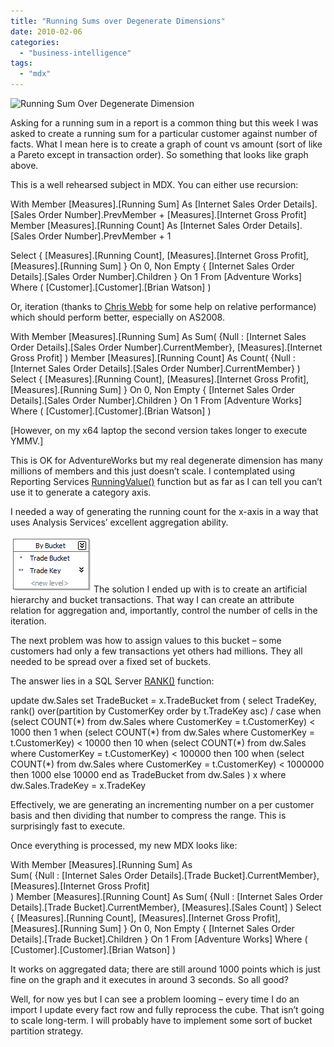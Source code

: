 ```yaml
---
title: "Running Sums over Degenerate Dimensions"
date: 2010-02-06
categories: 
  - "business-intelligence"
tags: 
  - "mdx"
---
```


![Running Sum Over Degenerate Dimension](http://jamessnape.files.wordpress.com/2014/01/image_6.png?w=300)

Asking for a running sum in a report is a common thing but this week I was asked to create a running sum for a particular customer against number of facts. What I mean here is to create a graph of count vs amount (sort of like a Pareto except in transaction order). So something that looks like graph above.

This is a well rehearsed subject in MDX. You can either use recursion:

With Member \[Measures\].\[Running Sum\]
As
    \[Internet Sales Order Details\].\[Sales Order Number\].PrevMember
    + 
    \[Measures\].\[Internet Gross Profit\]
Member \[Measures\].\[Running Count\]
As
    \[Internet Sales Order Details\].\[Sales Order Number\].PrevMember
    + 
    1

Select {
    \[Measures\].\[Running Count\],
    \[Measures\].\[Internet Gross Profit\],
    \[Measures\].\[Running Sum\]
} On 0, Non Empty {
    \[Internet Sales Order Details\].\[Sales Order Number\].Children
} On 1
From \[Adventure Works\]
Where (
    \[Customer\].\[Customer\].\[Brian Watson\]
)

Or, iteration (thanks to [Chris Webb](http://cwebbbi.spaces.live.com/) for some help on relative performance) which should perform better, especially on AS2008.

With Member \[Measures\].\[Running Sum\]
As 
    Sum(
        {Null : \[Internet Sales Order Details\].\[Sales Order Number\].CurrentMember},
        \[Measures\].\[Internet Gross Profit\]
    )
Member \[Measures\].\[Running Count\]
As
    Count(
        {Null : \[Internet Sales Order Details\].\[Sales Order Number\].CurrentMember}
    )
Select {
 \[Measures\].\[Running Count\],
 \[Measures\].\[Internet Gross Profit\],
 \[Measures\].\[Running Sum\]
} On 0, Non Empty {
 \[Internet Sales Order Details\].\[Sales Order Number\].Children
} On 1
From \[Adventure Works\]
Where (
 \[Customer\].\[Customer\].\[Brian Watson\]
)

\[However, on my x64 laptop the second version takes longer to execute YMMV.\]

This is OK for AdventureWorks but my real degenerate dimension has many millions of members and this just doesn’t scale. I contemplated using Reporting Services [RunningValue()](http://msdn.microsoft.com/en-us/library/ms159136.aspx "RunningValue Function (Reporting Services)") function but as far as I can tell you can’t use it to generate a category axis.

I needed a way of generating the running count for the x-axis in a way that uses Analysis Services’ excellent aggregation ability.

![Bucket Hierarchy](images/image_8.png)The solution I ended up with is to create an artificial hierarchy and bucket transactions. That way I can create an attribute relation for aggregation and, importantly, control the number of cells in the iteration.

The next problem was how to assign values to this bucket – some customers had only a few transactions yet others had millions. They all needed to be spread over a fixed set of buckets.

The answer lies in a SQL Server [RANK()](http://msdn.microsoft.com/en-us/library/ms176102.aspx "RANK (Transact-SQL)") function:

update dw.Sales
set TradeBucket = x.TradeBucket
from (
    select TradeKey,
    rank() over(partition by CustomerKey order by t.TradeKey asc) / 
    case 
        when (select COUNT(\*) from dw.Sales where CustomerKey = t.CustomerKey) < 1000 then 1
        when (select COUNT(\*) from dw.Sales where CustomerKey = t.CustomerKey) < 10000 then 10
        when (select COUNT(\*) from dw.Sales where CustomerKey = t.CustomerKey) < 100000 then 100
        when (select COUNT(\*) from dw.Sales where CustomerKey = t.CustomerKey) < 1000000 then 1000
        else 10000
    end as TradeBucket
    from dw.Sales
) x
where dw.Sales.TradeKey = x.TradeKey

Effectively, we are generating an incrementing number on a per customer basis and then dividing that number to compress the range. This is surprisingly fast to execute.

Once everything is processed, my new MDX looks like:

With Member \[Measures\].\[Running Sum\]
As     
    Sum(
        {Null : \[Internet Sales Order Details\].\[Trade Bucket\].CurrentMember},
        \[Measures\].\[Internet Gross Profit\]    
    )
Member \[Measures\].\[Running Count\] As
 Sum(
 {Null : \[Internet Sales Order Details\].\[Trade Bucket\].CurrentMember},
 \[Measures\].\[Sales Count\]
 )
Select {
 \[Measures\].\[Running Count\],
 \[Measures\].\[Internet Gross Profit\],
 \[Measures\].\[Running Sum\]
} On 0, Non Empty {
 \[Internet Sales Order Details\].\[Trade Bucket\].Children
} On 1
From \[Adventure Works\]
Where (
 \[Customer\].\[Customer\].\[Brian Watson\]
)

It works on aggregated data; there are still around 1000 points which is just fine on the graph and it executes in around 3 seconds. So all good?

Well, for now yes but I can see a problem looming – every time I do an import I update every fact row and fully reprocess the cube. That isn’t going to scale long-term. I will probably have to implement some sort of bucket partition strategy.
